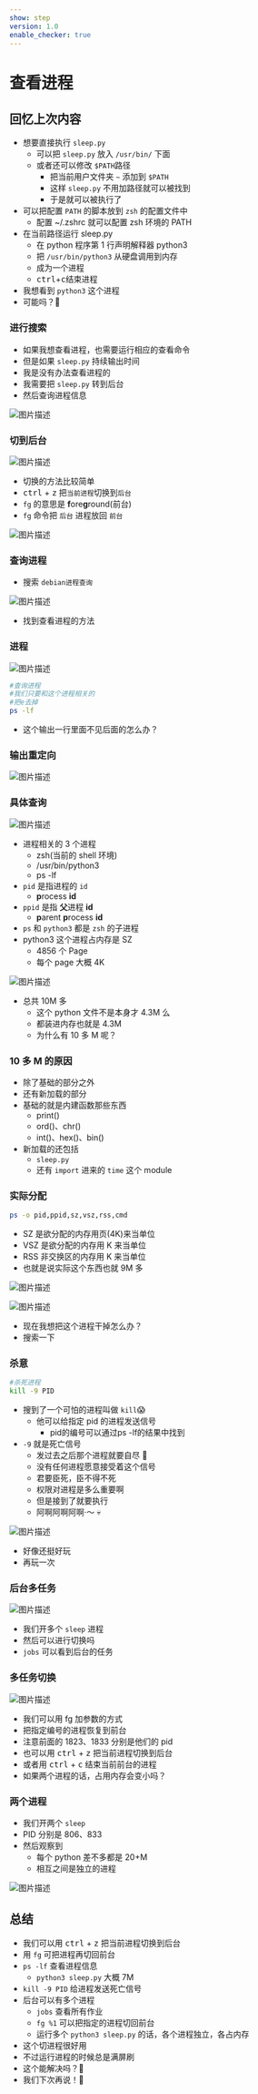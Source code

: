 ```yaml
---
show: step
version: 1.0
enable_checker: true
---
```


# 查看进程

## 回忆上次内容

- 想要直接执行 `sleep.py`
  - 可以把 `sleep.py` 放入 `/usr/bin/` 下面
  - 或者还可以修改 `$PATH`路径
    - 把当前用户文件夹 `~` 添加到 `$PATH`
    - 这样 `sleep.py` 不用加路径就可以被找到
    - 于是就可以被执行了
- 可以把配置 `PATH` 的脚本放到 `zsh` 的配置文件中
  - 配置 ~/.zshrc 就可以配置 zsh 环境的 PATH
- 在当前路径运行 sleep.py
  - 在 python 程序第 1 行声明解释器 python3
  - 把 `/usr/bin/python3` 从硬盘调用到内存
  - 成为一个进程
  - <kbd>ctrl</kbd>+<kbd>c</kbd>结束进程
- 我想看到 `python3` 这个进程
- 可能吗？🤔

### 进行搜索

- 如果我想查看进程，也需要运行相应的查看命令
- 但是如果 `sleep.py` 持续输出时间
- 我是没有办法查看进程的
- 我需要把 `sleep.py` 转到后台
- 然后查询进程信息

![图片描述](https://doc.shiyanlou.com/courses/uid1190679-20210221-1613901469592)

### 切到后台

![图片描述](https://doc.shiyanlou.com/courses/uid1190679-20210221-1613901550053)

- 切换的方法比较简单
- <kbd>ctrl</kbd> + <kbd>z</kbd> 把`当前进程`切换到`后台`
- `fg` 的意思是 **f**ore**g**round(前台)
- `fg` 命令把 `后台` 进程放回 `前台`

![图片描述](https://doc.shiyanlou.com/courses/uid1190679-20210221-1613901683816)

### 查询进程

- 搜索 `debian进程查询`

![图片描述](https://doc.shiyanlou.com/courses/uid1190679-20210923-1632366568717)

- 找到查看进程的方法

### 进程

![图片描述](https://doc.shiyanlou.com/courses/uid1190679-20210221-1613901837312)

```bash
#查询进程
#我们只要和这个进程相关的
#把e去掉
ps -lf
```

- 这个输出一行里面不见后面的怎么办？

### 输出重定向

![图片描述](https://doc.shiyanlou.com/courses/uid1190679-20210923-1632385929646)

### 具体查询

![图片描述](https://doc.shiyanlou.com/courses/uid1190679-20210923-1632386652635)

- 进程相关的 3 个进程
  - zsh(当前的 shell 环境)
  - /usr/bin/python3
  - ps -lf
- `pid` 是指进程的 `id`
  - **p**rocess **id**
- `ppid` 是指 **父**进程 **id**
  - **p**arent **p**rocess **id**
- `ps` 和 `python3` 都是 `zsh` 的子进程
- python3 这个进程占内存是 SZ
  - 4856 个 Page
  - 每个 page 大概 4K

![图片描述](https://doc.shiyanlou.com/courses/uid1190679-20210311-1615454528781)

- 总共 10M 多
  - 这个 python 文件不是本身才 4.3M 么
  - 都装进内存也就是 4.3M
  - 为什么有 10 多 M 呢？

### 10 多 M 的原因

- 除了基础的部分之外
- 还有新加载的部分
- 基础的就是内建函数那些东西
  - print()
  - ord()、chr()
  - int()、hex()、bin()
- 新加载的还包括
  - `sleep.py`
  - 还有 `import` 进来的 `time` 这个 module

### 实际分配

```bash
ps -o pid,ppid,sz,vsz,rss,cmd
```

- SZ 是欲分配的内存用页(4K)来当单位
- VSZ 是欲分配的内存用 K 来当单位
- RSS 非交换区的内存用 K 来当单位
- 也就是说实际这个东西也就 9M 多

![图片描述](https://doc.shiyanlou.com/courses/uid1190679-20210313-1615642537014)

![图片描述](https://doc.shiyanlou.com/courses/uid1190679-20210923-1632386984802)

- 现在我想把这个进程干掉怎么办？
- 搜索一下

### 杀意

```bash
#杀死进程
kill -9 PID
```

- 搜到了一个可怕的进程叫做 `kill`😱
	- 他可以给指定 pid 的进程发送信号
		- pid的编号可以通过ps -lf的结果中找到
- `-9` 就是死亡信号
	- 发过去之后那个进程就要自尽 🥵
	- 没有任何进程愿意接受着这个信号
	- 君要臣死，臣不得不死
	- 权限对进程是多么重要啊
	- 但是接到了就要执行
	- 阿啊阿啊阿啊·～ 💀

![图片描述](https://doc.shiyanlou.com/courses/uid1190679-20210221-1613902879487)

- 好像还挺好玩
- 再玩一次

### 后台多任务

![图片描述](https://doc.shiyanlou.com/courses/uid1190679-20210221-1613903755727)

- 我们开多个 `sleep` 进程
- 然后可以进行切换吗
- `jobs` 可以看到后台的任务

### 多任务切换

![图片描述](https://doc.shiyanlou.com/courses/uid1190679-20210221-1613903800445)

- 我们可以用 fg 加参数的方式
- 把指定编号的进程恢复到前台
- 注意前面的 1823、1833 分别是他们的 pid
- 也可以用 <kbd>ctrl</kbd> + <kbd>z</kbd> 把当前进程切换到后台
- 或者用 <kbd>ctrl</kbd> + <kbd>c</kbd> 结束当前前台的进程
- 如果两个进程的话，占用内存会变小吗？

### 两个进程

- 我们开两个 `sleep`
- PID 分别是 806、833
- 然后观察到
  - 每个 python 差不多都是 20+M
  - 相互之间是独立的进程

![图片描述](https://doc.shiyanlou.com/courses/uid1190679-20210923-1632387124915)

## 总结

- 我们可以用 <kbd>ctrl</kbd> + <kbd>z</kbd> 把当前进程切换到后台
- 用 `fg` 可把进程再切回前台
- `ps -lf` 查看进程信息
  - `python3 sleep.py` 大概 7M
- `kill -9 PID` 给进程发送死亡信号
- 后台可以有多个进程
  - `jobs` 查看所有作业
  - `fg %1` 可以把指定的进程切回前台
  - 运行多个 `python3 sleep.py` 的话，各个进程独立，各占内存
- 这个切进程很好用
- 不过运行进程的时候总是满屏刷
- 这个能解决吗？🤔
- 我们下次再说！👋
